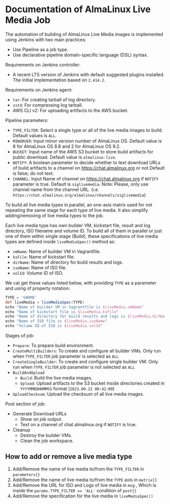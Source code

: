 # Documentation of AlmaLinux Live Media Job

The automation of building of AlmaLinux Live Media images is implemented using Jenkins with two main practices:

- Use Pipeline as a job type.
- Use declarative pipeline domain-specific language (DSL) syntax.

Requirements on Jenkins controller:
- A recent LTS version of Jenkins with default suggested plugins installed. The initial implementation based on `2.414.2`.

Requirements on Jenkins agent:
- `tar`: For creating tarball of log directory.
- `zstd`: For compressing log tarball.
- AWS CLI v2: For uploading artifacts to the AWS bucket.

Pipeline parameters:
- `TYPE_FILTER`: Select a single type or all of the live media images to build. Default values is `ALL`.
- `MINORVER`: Input minor version number of AlmaLinux OS. Default value is 8 for AlmaLinux OS 8.8 and 2 for AlmaLinux OS 9.2.
- `BUCKET`: Input name of the AWS S3 bucket to store build artifacts for public download. Default value is `almalinux-live`.
- `NOTIFY`: A boolean parameter to decide whether to text download URLs of build artifacts to a channel on https://chat.almalinux.org or not.Default is false; do not text.
- `CHANNEL`: Input Name of channel on https://chat.almalinux.org if `NOTIFY` parameter is true. Default is `siglivemedia`. Note: Please, only use channel name from the channel URL. (i.e. `https://chat.almalinux.org/almalinux/channels/siglivemedia`)


To build all live media types in parallel, an one-axis matrix used for not repeating the same stage for each type of live media. It also simplify adding/removing of live media types to the job.

Each live media type has own builder VM, kickstart file, result and log directory, ISO filename and volume ID. To build all of them in parallel or just one of them within single stage (Build), these specifications of live media types are defined inside `liveMediaSpec()` method as:
- `vmName`: Name of builder VM in Vagrantfile.
- `ksFile`: Name of kickstart file.
- `dirName`: Name of directory for build results and logs.
- `isoName`: Name of ISO file.
- `volId`: Volume ID of ISO.

We cat get these values listed below, with providing `TYPE` as a parameter and using of property notation:

```groovy
TYPE = 'GNOME'
def liveMedia = liveMediaSpec(TYPE)
echo "Name of builder VM in Vagrantfile is $liveMedia.vmName"
echo "Name of kickstart file is $liveMedia.ksFile"
echo "Name of directory for build results and logs is $liveMedia.dirName"
echo "Name of ISO file is $liveMedia.isoName"
echo "Volume ID of ISO is $liveMedia.volId"
```

Stages of job:
- `Prepare`: To prepare build environment.
- `CreateMultiBuilders`: To create and configure all builder VMs. Only run when `TYPE_FILTER` job parameter is selected as `ALL`
- `CreateSingleBuilder`: To create and configure single builder VM. Only run when `TYPE_FILTER` job parameter is not selected as `ALL`
- `BuildAndUpload`
    - `Build`: Build the live media images.
    - `Upload`: Upload artifacts to the S3 bucket inside directories created in `YYYYMMDDHHMMSS` format (`2023.09.22 00:42:00`)
- `UploadChecksum`: Upload the checksum of all live media images.

Post section of job:
- Generate Download URLs
    - Show on job output.
    - Text on a channel of chat.almalinux.org if `NOTIFY` is true.
- Cleanup
    - Destroy the builder VMs.
    - Clean the job workspace.

## How to add or remove a live media type

1. Add/Remove the name of live media to/from the `TYPE_FILTER` in `parameters{}`
2. Add/Remove the name of live media to/from the `TYPE` axis in `matrix{}`
3. Add/Remove the URL for ISO and Logs of live media in `msg` , Which is inside the `params.TYPE_FILTER == 'ALL'` condition of `post{}`
4. Add/Remove the specification for the live media in `liveMediaSpec()`
